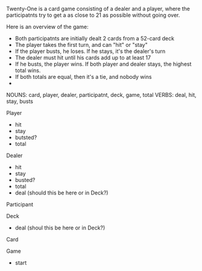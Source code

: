 Twenty-One is a card game consisting of a dealer and a player, where the participatnts try to get a as close to 21 as possible without going over.

Here is an overview of the game:
- Both participatnts are initially dealt 2 cards from a 52-card deck
- The player takes the first turn, and can "hit" or "stay"
- If the player busts, he loses. If he stays, it's the dealer's turn
- The dealer must hit until his cards add up to at least 17
- If he busts, the player wins. If both player and dealer stays, the highest total wins.
- If both totals are equal, then it's a tie, and nobody wins
- 

NOUNS: card, player, dealer, participatnt, deck, game, total
VERBS: deal, hit, stay, busts

Player
- hit
- stay
- butsted?
- total

Dealer
- hit
- stay
- busted?
- total
- deal (should this be here or in Deck?)

Participant

Deck
- deal (shoul this be here or in Deck?)

Card

Game
- start